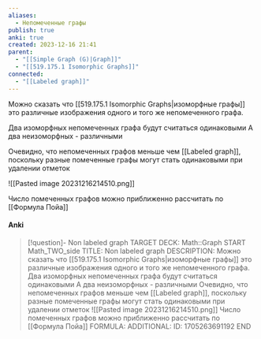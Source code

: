 ```yaml
---
aliases:
  - Непомеченные графы
publish: true
anki: true
created: 2023-12-16 21:41
parent:
  - "[[Simple Graph (G)|Graph]]"
  - "[[519.175.1 Isomorphic Graphs]]"
connected:
  - "[[Labeled graph]]"
---
```


Можно сказать что [[519.175.1 Isomorphic Graphs|изоморфные графы]] это различные изображения одного и того же непомеченного графа.

Два изоморфных непомеченных графа будут считаться одинаковыми
А два неизоморфных - различными

Очевидно, что непомеченных графов меньше чем [[Labeled graph]], поскольку разные помеченные графы могут стать одинаковыми при удалении отметок

![[Pasted image 20231216214510.png]]

Число помеченных графов можно приближенно рассчитать по [[Формула Пойа]] 

#### Anki
> [!question]- Non labeled graph
TARGET DECK: Math::Graph
START
Math_TWO_side
TITLE: Non labeled graph
DESCRIPTION: 
> Можно сказать что [[519.175.1 Isomorphic Graphs|изоморфные графы]] это различные изображения одного и того же непомеченного графа.
> Два изоморфных непомеченных графа будут считаться одинаковыми
> А два неизоморфных - различными
> Очевидно, что непомеченных графов меньше чем [[Labeled graph]], поскольку разные помеченные графы могут стать одинаковыми при удалении отметок
> ![[Pasted image 20231216214510.png]]
> Число помеченных графов можно приближенно рассчитать по [[Формула Пойа]] 
FORMULA: 
ADDITIONAL:
ID: 1705263691192
END









